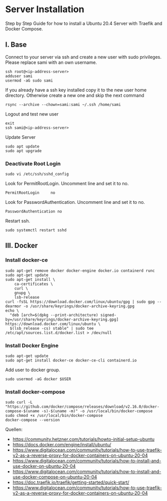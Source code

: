 # Server Installation
Step by Step Guide for how to install a Ubuntu 20.4 Server with Traefik and Docker Compose.

## I. Base
Connect to your server via ssh and create a new user with sudo privileges. Please replace sami with an own username.
```
ssh root@<ip-address-server>
adduser sami
usermod -aG sudo sami
```
If you already have a ssh key installed copy it to the new user home directory. Otherwise create a new one and skip the next command
```
rsync --archive --chown=sami:sami ~/.ssh /home/sami
```
Logout and test new user
```
exit
ssh sami@<ip-address-server>
```
Update Server
```
sudo apt update
sudo apt upgrade
```

### Deactivate Root Login
```
sudo vi /etc/ssh/sshd_config
```
Look for PermitRootLogin. Uncomment line and set it to no.
```
PermitRootLogin     no
```
Look for PasswordAuthentication. Uncomment line and set it to no.
```
PasswordAuthentication no
```
Restart ssh.
```
sudo systemctl restart sshd
```

## III. Docker
### Install docker-ce
```
sudo apt-get remove docker docker-engine docker.io containerd runc
sudo apt-get update
sudo apt-get install \
    ca-certificates \
    curl \
    gnupg \
    lsb-release
curl -fsSL https://download.docker.com/linux/ubuntu/gpg | sudo gpg --dearmor -o /usr/share/keyrings/docker-archive-keyring.gpg
echo \
  "deb [arch=$(dpkg --print-architecture) signed-by=/usr/share/keyrings/docker-archive-keyring.gpg] https://download.docker.com/linux/ubuntu \
  $(lsb_release -cs) stable" | sudo tee /etc/apt/sources.list.d/docker.list > /dev/null
```

### Install Docker Engine
```
sudo apt-get update
sudo apt-get install docker-ce docker-ce-cli containerd.io
```
Add user to docker group.
```
sudo usermod -aG docker $USER
```

### Install docker-compose
```
sudo curl -L "https://github.com/docker/compose/releases/download/v2.16.0/docker-compose-$(uname -s)-$(uname -m)" -o /usr/local/bin/docker-compose
sudo chmod +x /usr/local/bin/docker-compose
docker-compose --version
```


Quellen:
* https://community.hetzner.com/tutorials/howto-initial-setup-ubuntu
* https://docs.docker.com/engine/install/ubuntu/
* https://www.digitalocean.com/community/tutorials/how-to-use-traefik-v2-as-a-reverse-proxy-for-docker-containers-on-ubuntu-20-04
* https://www.digitalocean.com/community/tutorials/how-to-install-and-use-docker-on-ubuntu-20-04
* https://www.digitalocean.com/community/tutorials/how-to-install-and-use-docker-compose-on-ubuntu-20-04
* https://doc.traefik.io/traefik/getting-started/quick-start/
* https://www.digitalocean.com/community/tutorials/how-to-use-traefik-v2-as-a-reverse-proxy-for-docker-containers-on-ubuntu-20-04




